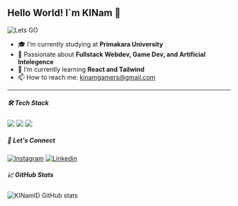## Hello World! I`m KINam 👋

<!--
**KINamID/KINamID** is a ✨ _special_ ✨ repository because its `README.md` (this file) appears on your GitHub profile.

Here are some ideas to get you started:

- 🔭 I’m currently working on ...
- 🌱 I’m currently learning ...
- 👯 I’m looking to collaborate on ...
- 🤔 I’m looking for help with ...
- 💬 Ask me about ...
- 📫 How to reach me: ...
- 😄 Pronouns: ...
- ⚡ Fun fact: ...
-->
![Lets GO](https://media2.giphy.com/media/v1.Y2lkPTc5MGI3NjExaWg0aHZ2Z3N4aGs0aHFmaTk3bXpod3hsaXVmMXFtYTFrdzQ0bTR2YSZlcD12MV9pbnRlcm5hbF9naWZfYnlfaWQmY3Q9Zw/QADBkPcIsqymW2PtKP/giphy.gif)

- 🎓 I’m currently studying at **Primakara University**
- 🚀 Passionate about **Fullstack Webdev, Game Dev, and Artificial Intelegence**  
- 🌱 I’m currently learning **React and Tailwind**
- 📫 How to reach me: kinamgamers@gmail.com

---

##### 🛠️ Tech Stack
<img src="https://img.shields.io/badge/HTML5-E34F26?style=for-the-badge&logo=html5&logoColor=white" />
<img src="https://img.shields.io/badge/CSS3-1572B6?style=for-the-badge&logo=css3&logoColor=white" />
<img src="https://img.shields.io/badge/JavaScript-323330?style=for-the-badge&logo=javascript&logoColor=F7DF1E" />

##### 🤝 Let's Connect
[![Instagram](https://img.shields.io/badge/Instagram-E4405F?style=for-the-badge&logo=instagram&logoColor=white)](https://www.instagram.com/kinamdst?igsh=aDVncjI1dGVwZ2hr)
[![Linkedin](https://img.shields.io/badge/LinkedIn-0077B5?style=for-the-badge&logo=linkedin&logoColor=white)](https://www.linkedin.com/in/kinam-gamers-a1a8bb357?utm_source=share&utm_campaign=share_via&utm_content=profile&utm_medium=android_app)

##### 📈 GitHub Stats
![KINamID GitHub stats](https://github-readme-stats.vercel.app/api?username=KINamID&show_icons=true&theme=merko)